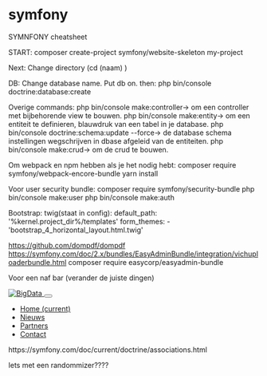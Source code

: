 # symfony
SYMNFONY cheatsheet

START:
composer create-project symfony/website-skeleton my-project

Next:
Change directory (cd (naam) )

DB:
Change database name. Put db on. then:
php bin/console doctrine:database:create

Overige commands:
php bin/console make:controller-> om een controller met bijbehorende view te bouwen.
php bin/console make:entity-> om een entiteit te definieren, blauwdruk van een tabel in je database.
php bin/console doctrine:schema:update --force-> de database schema instellingen wegschrijven in dbase afgeleid van de entiteiten.
php bin/console make:crud-> om de crud te bouwen.

Om webpack en npm hebben als je het nodig hebt:
 composer require symfony/webpack-encore-bundle
 yarn install

Voor user security bundle:
composer require symfony/security-bundle
php bin/console make:user
php bin/console make:auth

Bootstrap:
twig(staat in config):
    default_path: '%kernel.project_dir%/templates'
    form_themes:
        - 'bootstrap_4_horizontal_layout.html.twig'

https://github.com/dompdf/dompdf
https://symfony.com/doc/2.x/bundles/EasyAdminBundle/integration/vichuploaderbundle.html
composer require easycorp/easyadmin-bundle


Voor een naf bar (verander de juiste dingen)
<nav class="sticky-top navbar navbar-expand-lg navbar-light">
    <a class="navbar-brand" href="{{ path('home') }}">
        <img class="img-fluid" src="{{ asset('images/logo_innovatiehub.svg') }}" alt="BigData">
    </a>
    <button class="navbar-toggler" type="button" data-toggle="collapse" data-target="#navbarSupportedContent"
            aria-controls="navbarSupportedContent" aria-expanded="false" aria-label="Toggle navigation">
        <span class="navbar-toggler-icon"></span>
    </button>
    <!-- TODO: add active class based on URL -->
    <div class="collapse navbar-collapse" id="navbarSupportedContent">
        <ul class="navbar-nav ml-auto mr-4">
            <li class="nav-item">
                <a class="nav-link active" href="{{ path('home') }}">Home <span class="sr-only">(current)</span></a>
            </li>
            <li class="nav-item disabled">
                <a class="nav-link" href="{{ path('nieuws_index') }}">Nieuws</a>
            </li>
            <li class="nav-item disabled">
                <a class="nav-link" href="{{ path('partner') }}">Partners</a>
            </li>
            <li class="nav-item disabled">
                <a class="nav-link" href="{{ path('contact') }}">Contact</a>
            </li>
        </ul>
</div>
</nav>
https://symfony.com/doc/current/doctrine/associations.html

Iets met een randommizer????

